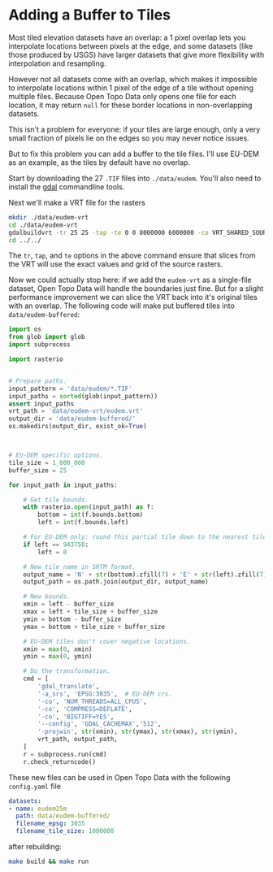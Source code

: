 # Adding a Buffer to Tiles

Most tiled elevation datasets have an overlap: a 1 pixel overlap lets you interpolate locations between pixels at the edge, and some datasets (like those produced by USGS) have larger datasets that give more flexibility with interpolation and resampling.

However not all datasets come with an overlap, which makes it impossible to interpolate locations within 1 pixel of the edge of a tile without opening multiple files. Because Open Topo Data only opens one file for each location, it may return `null` for these border locations in non-overlapping datasets.

This isn't a problem for everyone: if your tiles are large enough, only a very small fraction of pixels lie on the edges so you may never notice issues.

But to fix this problem you can add a buffer to the tile files. I'll use EU-DEM as an example, as the tiles by default have no overlap.

Start by downloading the 27 `.TIF` files into `./data/eudem`. You'll also need to install the [gdal](https://gdal.org/) commandline tools.

Next we'll make a VRT file for the rasters

```bash
mkdir ./data/eudem-vrt
cd ./data/eudem-vrt
gdalbuildvrt -tr 25 25 -tap -te 0 0 8000000 6000000 -co VRT_SHARED_SOURCE=0 eudem.vrt ../eudem/*.TIF
cd ../../
```

The `tr`, `tap`, and `te` options in the above command ensure that slices from the VRT will use the exact values and grid of the source rasters.


Now we could actually stop here: if we add the `eudem-vrt` as a single-file dataset, Open Topo Data will handle the boundaries just fine. But for a slight performance improvement we can slice the VRT back into it's original tiles with an overlap. The following code will make put buffered tiles into `data/eudem-buffered`:


```python
import os
from glob import glob
import subprocess

import rasterio


# Prepare paths.
input_pattern = 'data/eudem/*.TIF'
input_paths = sorted(glob(input_pattern))
assert input_paths
vrt_path = 'data/eudem-vrt/eudem.vrt'
output_dir = 'data/eudem-buffered/'
os.makedirs(output_dir, exist_ok=True)



# EU-DEM specific options.
tile_size = 1_000_000
buffer_size = 25

for input_path in input_paths:

    # Get tile bounds.
    with rasterio.open(input_path) as f:
        bottom = int(f.bounds.bottom)
        left = int(f.bounds.left)

    # For EU-DEM only: round this partial tile down to the nearest tile_size.
    if left == 943750:
        left = 0

    # New tile name in SRTM format.
    output_name = 'N' + str(bottom).zfill(7) + 'E' + str(left).zfill(7) + '.TIF'
    output_path = os.path.join(output_dir, output_name)

    # New bounds.
    xmin = left - buffer_size
    xmax = left + tile_size + buffer_size
    ymin = bottom - buffer_size
    ymax = bottom + tile_size + buffer_size

    # EU-DEM tiles don't cover negative locations.
    xmin = max(0, xmin)
    ymin = max(0, ymin)

    # Do the transformation.
    cmd = [
        'gdal_translate',
        '-a_srs', 'EPSG:3035',  # EU-DEM crs.
        '-co', 'NUM_THREADS=ALL_CPUS',
        '-co', 'COMPRESS=DEFLATE',
        '-co', 'BIGTIFF=YES',
        '--config', 'GDAL_CACHEMAX','512',
        '-projwin', str(xmin), str(ymax), str(xmax), str(ymin),
        vrt_path, output_path,
    ]
    r = subprocess.run(cmd)
    r.check_returncode()
```

These new files can be used in Open Topo Data with the following `config.yaml` file


```yaml
datasets:
- name: eudem25m
  path: data/eudem-buffered/
  filename_epsg: 3035
  filename_tile_size: 1000000
```

after rebuilding:

```bash
make build && make run
```

